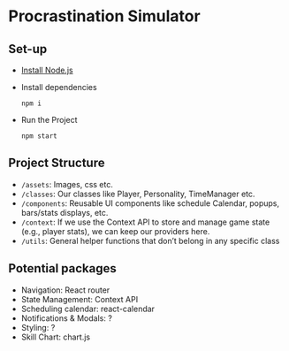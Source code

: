 # Procrastination Simulator

## Set-up

* [Install Node.js](https://nodejs.org/en/download)
* Install dependencies

    `npm i`
* Run the Project

    `npm start`

## Project Structure

* `/assets`: Images, css etc.
* `/classes`: Our classes like Player, Personality, TimeManager etc.
* `/components`: Reusable UI components like schedule Calendar, popups, bars/stats displays, etc.
* `/context`: If we use the Context API to store and manage game state (e.g., player stats), we can keep our providers here.
* `/utils`: General helper functions that don’t belong in any specific class

## Potential packages

* Navigation: React router
* State Management: Context API
* Scheduling calendar: react-calendar
* Notifications & Modals: ?
* Styling: ?
* Skill Chart: chart.js
